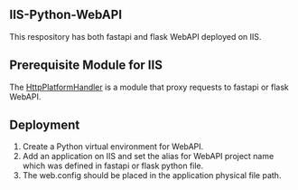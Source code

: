 ## IIS-Python-WebAPI
This respository has both fastapi and flask WebAPI deployed on IIS.

## Prerequisite Module for IIS
The <a href="https://www.iis.net/downloads/microsoft/httpplatformhandler" title="HttpPlatformHandler" target="_blank">HttpPlatformHandler</a>
is a module that proxy requests to fastapi or flask WebAPI.

## Deployment
1. Create a Python virtual environment for WebAPI.
2. Add an application on IIS and set the alias for WebAPI project name which was defined in fastapi or flask python file.
3. The web.config should be placed in the application physical file path.
